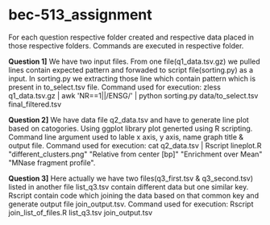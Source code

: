 # bec-513_assignment
For each question respective folder created and respective data placed in those respective folders. Commands are executed in respective folder.

__Question 1]__  We have two input files. From one file(q1_data.tsv.gz) we pulled lines contain expected pattern and forwaded to script file(sorting.py) as a input. In sorting.py we extracting those line which contain pattern which is present in to_select.tsv file.
Command used for execution: zless q1_data.tsv.gz | awk 'NR==1||/ENSG/' | python sorting.py data/to_select.tsv final_filtered.tsv

__Question 2]__ We have data file q2_data.tsv and have to generate line plot based on catogories. Using ggplot library plot generted using R scripting. Command line argument used to lable x axis, y axis, name graph title & output file. Command used for execution: cat q2_data.tsv | Rscript lineplot.R "different_clusters.png" "Relative from center [bp]" "Enrichment over Mean" "MNase fragment profile".

__Question 3]__ Here actually we have two files(q3_first.tsv & q3_second.tsv) listed in another file list_q3.tsv  contain different data but one similar key. Rscript contain code which joining the data based on that common key and generate output file join_output.tsv. Command used for execution: Rscript join_list_of_files.R list_q3.tsv  join_output.tsv
